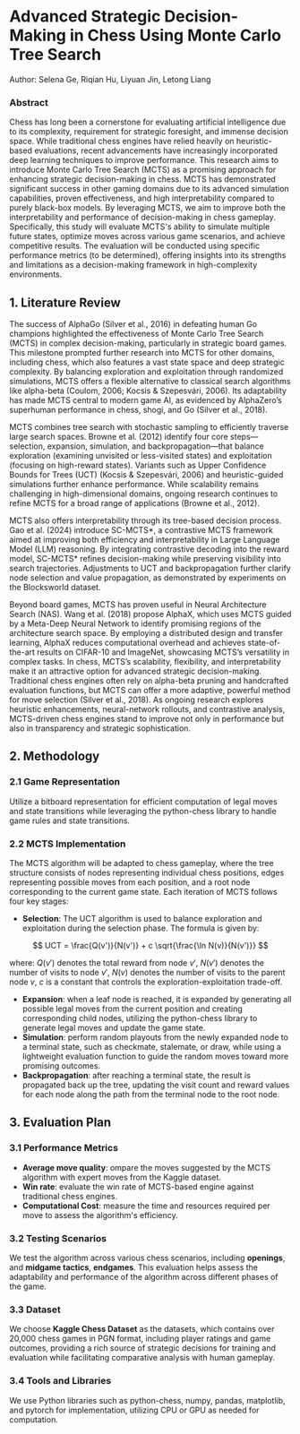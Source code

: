 # Advanced Strategic Decision-Making in Chess Using Monte Carlo Tree Search

Author: Selena Ge, Riqian Hu, Liyuan Jin, Letong Liang

### Abstract
  Chess has long been a cornerstone for evaluating artificial intelligence due to its complexity, requirement for strategic foresight, and immense decision space. While traditional chess engines have relied heavily on heuristic-based evaluations, recent advancements have increasingly incorporated deep learning techniques to improve performance. This research aims to introduce Monte Carlo Tree Search (MCTS) as a promising approach for enhancing strategic decision-making in chess. MCTS has demonstrated significant success in other gaming domains due to its advanced simulation capabilities, proven effectiveness, and high interpretability compared to purely black-box models.
By leveraging MCTS, we aim to improve both the interpretability and performance of decision-making in chess gameplay. Specifically, this study will evaluate MCTS's ability to simulate multiple future states, optimize moves across various game scenarios, and achieve competitive results. The evaluation will be conducted using specific performance metrics (to be determined), offering insights into its strengths and limitations as a decision-making framework in high-complexity environments.

## 1. Literature Review
The success of AlphaGo (Silver et al., 2016) in defeating human Go champions highlighted the effectiveness of Monte Carlo Tree Search (MCTS) in complex decision-making, particularly in strategic board games. This milestone prompted further research into MCTS for other domains, including chess, which also features a vast state space and deep strategic complexity. By balancing exploration and exploitation through randomized simulations, MCTS offers a flexible alternative to classical search algorithms like alpha-beta (Coulom, 2006; Kocsis \& Szepesvári, 2006). Its adaptability has made MCTS central to modern game AI, as evidenced by AlphaZero’s superhuman performance in chess, shogi, and Go (Silver et al., 2018).

MCTS combines tree search with stochastic sampling to efficiently traverse large search spaces. Browne et al. (2012) identify four core steps—selection, expansion, simulation, and backpropagation—that balance exploration (examining unvisited or less-visited states) and exploitation (focusing on high-reward states). Variants such as Upper Confidence Bounds for Trees (UCT) (Kocsis \& Szepesvári, 2006) and heuristic-guided simulations further enhance performance. While scalability remains challenging in high-dimensional domains, ongoing research continues to refine MCTS for a broad range of applications (Browne et al., 2012).

MCTS also offers interpretability through its tree-based decision process. Gao et al. (2024) introduce SC-MCTS*, a contrastive MCTS framework aimed at improving both efficiency and interpretability in Large Language Model (LLM) reasoning. By integrating contrastive decoding into the reward model, SC-MCTS* refines decision-making while preserving visibility into search trajectories. Adjustments to UCT and backpropagation further clarify node selection and value propagation, as demonstrated by experiments on the Blocksworld dataset.

Beyond board games, MCTS has proven useful in Neural Architecture Search (NAS). Wang et al. (2018) propose AlphaX, which uses MCTS guided by a Meta-Deep Neural Network to identify promising regions of the architecture search space. By employing a distributed design and transfer learning, AlphaX reduces computational overhead and achieves state-of-the-art results on CIFAR-10 and ImageNet, showcasing MCTS’s versatility in complex tasks.
In chess, MCTS’s scalability, flexibility, and interpretability make it an attractive option for advanced strategic decision-making. Traditional chess engines often rely on alpha-beta pruning and handcrafted evaluation functions, but MCTS can offer a more adaptive, powerful method for move selection (Silver et al., 2018). As ongoing research explores heuristic enhancements, neural-network rollouts, and contrastive analysis, MCTS-driven chess engines stand to improve not only in performance but also in transparency and strategic sophistication.

## 2. Methodology
### 2.1 Game Representation
Utilize a bitboard representation for efficient computation of legal moves and state transitions while leveraging the python-chess library to handle game rules and state transitions.

### 2.2 MCTS Implementation
The MCTS algorithm will be adapted to chess gameplay, where the tree structure consists of nodes representing individual chess positions, edges representing possible moves from each position, and a root node corresponding to the current game state. Each iteration of MCTS follows four key stages:
- **Selection**: The UCT algorithm is used to balance exploration and exploitation during the selection phase. The formula is given by:

$$
UCT = \frac{Q(v')}{N(v')} + c \sqrt{\frac{\ln N(v)}{N(v')}}
$$

where:
$Q(v')$ denotes the total reward from node $v'$, $N(v')$ denotes the number of visits to node $v'$, $N(v)$ denotes the number of visits to the parent node $v$, $c$ is a constant that controls the exploration-exploitation trade-off.

- **Expansion**: when a leaf node is reached, it is expanded by generating all possible legal moves from the current position and creating corresponding child nodes, utilizing the python-chess library to generate legal moves and update the game state.
- **Simulation**: perform random playouts from the newly expanded node to a terminal state, such as checkmate, stalemate, or draw, while using a lightweight evaluation function to guide the random moves toward more promising outcomes.
- **Backpropagation**: after reaching a terminal state, the result is propagated back up the tree, updating the visit count and reward values for each node along the path from the terminal node to the root node.

## 3. Evaluation Plan
### 3.1 Performance Metrics
- **Average move quality**: ompare the moves suggested by the MCTS algorithm with expert moves from the Kaggle dataset.
- **Win rate**: evaluate the win rate of MCTS-based engine against traditional chess engines.
- **Computational Cost**: measure the time and resources required per move to assess the algorithm's efficiency.

### 3.2 Testing Scenarios
We test the algorithm across various chess scenarios, including **openings**, and **midgame tactics**, **endgames**. This evaluation helps assess the adaptability and performance of the algorithm across different phases of the game.

### 3.3 Dataset
We choose **Kaggle Chess Dataset** as the datasets, which contains over 20,000 chess games in PGN format, including player ratings and game outcomes, providing a rich source of strategic decisions for training and evaluation while facilitating comparative analysis with human gameplay.

### 3.4 Tools and Libraries
We use Python libraries such as python-chess, numpy, pandas, matplotlib, and pytorch for implementation, utilizing CPU or GPU as needed for computation.

